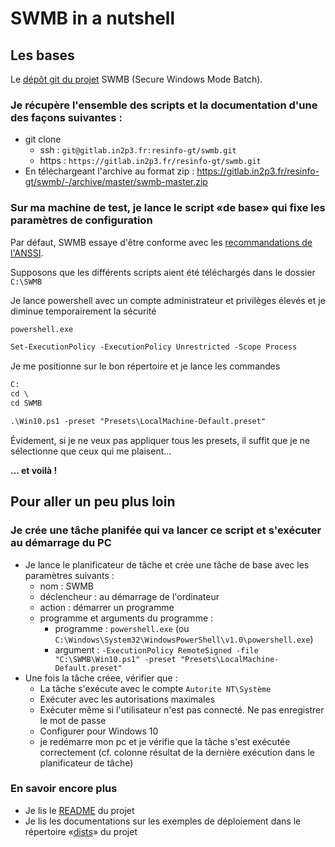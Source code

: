 # SWMB in a nutshell

## Les bases

Le [dépôt git du projet](https://gitlab.in2p3.fr/resinfo-gt/swmb) SWMB
(Secure Windows Mode Batch).

### Je récupère l'ensemble des scripts et la documentation d'une des façons suivantes :

* git clone
   * ssh : `git@gitlab.in2p3.fr:resinfo-gt/swmb.git`
   * https : `https://gitlab.in2p3.fr/resinfo-gt/swmb.git`
* En téléchargeant l'archive au format zip : https://gitlab.in2p3.fr/resinfo-gt/swmb/-/archive/master/swmb-master.zip

### Sur ma machine de test, je lance le script «de base» qui fixe les paramètres de configuration

Par défaut, SWMB essaye d'être conforme avec les [recommandations de l'ANSSI](https://www.ssi.gouv.fr/uploads/2017/01/np_securisation_windows10_collecte_de_donnees_v1.2.pdf).

Supposons que les différents scripts aient été téléchargés dans le dossier `C:\SWMB`

Je lance powershell avec un compte administrateur et privilèges élevés et je diminue temporairement la sécurité

```ps
powershell.exe

Set-ExecutionPolicy -ExecutionPolicy Unrestricted -Scope Process
```

Je me positionne sur le bon répertoire et je lance les commandes

```ps
C:
cd \
cd SWMB

.\Win10.ps1 -preset "Presets\LocalMachine-Default.preset"
```

Évidement, si je ne veux pas appliquer tous les presets, il suffit que je ne sélectionne que ceux qui me plaisent...

**... et voilà !**

## Pour aller un peu plus loin

### Je crée une tâche planifée qui va lancer ce script et s'exécuter au démarrage du PC

* Je lance le planificateur de tâche et crée une tâche de base avec les paramètres suivants :
   * nom : SWMB
   * déclencheur : au démarrage de l'ordinateur
   * action : démarrer un programme
   * programme et arguments du programme :
      * programme : `powershell.exe` (ou `C:\Windows\System32\WindowsPowerShell\v1.0\powershell.exe`)
      * argument : `-ExecutionPolicy RemoteSigned -file "C:\SWMB\Win10.ps1" -preset "Presets\LocalMachine-Default.preset"`
* Une fois la tâche créee, vérifier que :
   * La tâche s'exécute avec le compte `Autorite NT\Système`
   * Exécuter avec les autorisations maximales
   * Exécuter même si l'utilisateur n'est pas connecté. Ne pas enregistrer le mot de passe
   * Configurer pour Windows 10
   * je redémarre mon pc et je vérifie que la tâche s'est exécutée correctement (cf. colonne résultat de la dernière exécution dans le planificateur de tâche)

### En savoir encore plus

* Je lis le [README](https://gitlab.in2p3.fr/resinfo-gt/swmb/-/blob/master/README.md) du projet 
* Je lis les documentations sur les exemples de déploiement dans le répertoire «[dists](https://gitlab.in2p3.fr/resinfo-gt/swmb/-/tree/master/dists)» du projet
